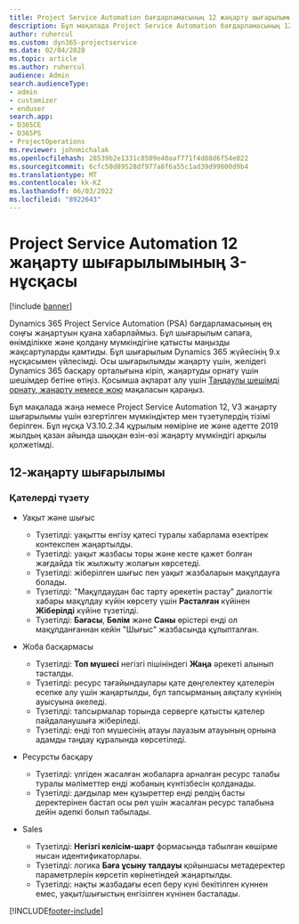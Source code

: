 ```yaml
---
title: Project Service Automation бағдарламасының 12 жаңарту шығарылымы 3-нұсқасындағы жаңалықтар немесе өзгерістер
description: Бұл мақалада Project Service Automation бағдарламасының 12-ші жаңарту шығарылымының 3-нұсқасындағы жаңалықтар туралы ақпарат беріледі.
author: ruhercul
ms.custom: dyn365-projectservice
ms.date: 02/04/2020
ms.topic: article
ms.author: ruhercul
audience: Admin
search.audienceType:
- admin
- customizer
- enduser
search.app:
- D365CE
- D365PS
- ProjectOperations
ms.reviewer: johnmichalak
ms.openlocfilehash: 28539b2e1331c8509e40aaf771f4d88d6f54e022
ms.sourcegitcommit: 6cfc50d89528df977a8f6a55c1ad39d99800d9b4
ms.translationtype: MT
ms.contentlocale: kk-KZ
ms.lasthandoff: 06/03/2022
ms.locfileid: "8922643"
---
```

# <a name="project-service-automation-update-release-12-v3"></a>Project Service Automation 12 жаңарту шығарылымының 3-нұсқасы

[!include [banner](../includes/psa-now-project-operations.md)]

Dynamics 365 Project Service Automation (PSA) бағдарламасының ең соңғы жаңартуын қуана хабарлаймыз. Бұл шығарылым сапаға, өнімділікке және қолдану мүмкіндігіне қатысты маңызды жақсартуларды қамтиды. Бұл шығарылым Dynamics 365 жүйесінің 9.x нұсқасымен үйлесімді. Осы шығарылымды жаңарту үшін, желідегі Dynamics 365 басқару орталығына кіріп, жаңартуды орнату үшін шешімдер бетіне өтіңіз. Қосымша ақпарат алу үшін [Таңдаулы шешімді орнату, жаңарту немесе жою](/power-platform/admin/install-remove-preferred-solution) мақаласын қараңыз.

Бұл мақалада жаңа немесе Project Service Automation 12, V3 жаңарту шығарылымы үшін өзгертілген мүмкіндіктер мен түзетулердің тізімі берілген. Бұл нұсқа V3.10.2.34 құрылым нөміріне ие және әдетте 2019 жылдың қазан айында шыққан өзін-өзі жаңарту мүмкіндігі арқылы қолжетімді.

## <a name="update-release-12"></a>12-жаңарту шығарылымы

### <a name="bug-fixes"></a>Қателерді түзету

- Уақыт және шығыс

    - Түзетілді: уақытты енгізу қатесі туралы хабарлама өзектірек контекспен жаңартылды.
    - Түзетілді: уақыт жазбасы торы және кесте қажет болған жағдайда тік жылжыту жолағын көрсетеді.
    - Түзетілді: жіберілген шығыс пен уақыт жазбаларын мақұлдауға болады.
    - Түзетілді: "Мақұлдаудан бас тарту әрекетін растау" диалогтік хабары мақұлдау күйін көрсету үшін **Расталған** күйінен **Жіберілді** күйіне түзетілді.
    - Түзетілді: **Бағасы**, **Бөлім** және **Саны** өрістері енді ол мақұлданғаннан кейін "Шығыс" жазбасында құлыпталған.

- Жоба басқармасы

    - Түзетілді: **Топ мүшесі** негізгі пішініндегі **Жаңа** әрекеті алынып тасталды.
    - Түзетілді: ресурс тағайындаулары қате дөңгелектеу қателерін есепке алу үшін жаңартылды, бұл тапсырманың аяқталу күнінің ауысуына әкеледі.
    - Түзетілді: тапсырмалар торында серверге қатысты қателер пайдаланушыға жіберіледі.
    - Түзетілді: енді топ мүшесінің атауы лауазым атауының орнына адамды таңдау құралында көрсетіледі.

- Ресурсты басқару

    - Түзетілді: үлгіден жасалған жобаларға арналған ресурс талабы туралы мәліметтер енді жобаның күнтізбесін қолданады.
    - Түзетілді: дағдылар мен құзыреттер енді рөлдің басты деректерінен бастап осы рөл үшін жасалған ресурс талабына дейін әдепкі болып табылады.

- Sales

    - Түзетілді: **Негізгі келісім-шарт** формасында табылған көшірме нысан идентификаторлары.
    - Түзетілді: логика **Баға ұсыну талдауы** қойыншасы метадеректер параметрлерін көрсетіп көрінетіндей жаңартылды.
    - Түзетілді: нақты жазбадағы есеп беру күні бекітілген күннен емес, уақыт/шығыстың енгізілген күнінен басталады.


[!INCLUDE[footer-include](../includes/footer-banner.md)]
